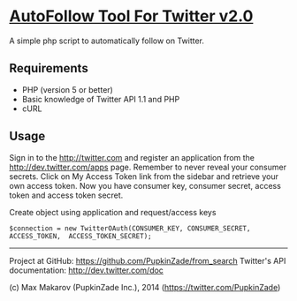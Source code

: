 [AutoFollow Tool For Twitter v2.0](https://github.com/PupkinZade/autofollow)
================================

A simple php script to automatically follow on Twitter.


Requirements
------------
- PHP (version 5 or better)
- Basic knowledge of Twitter API 1.1 and PHP 
- cURL
 

Usage
-----
Sign in to the http://twitter.com and register an application from the http://dev.twitter.com/apps page. Remember
to never reveal your consumer secrets. Click on My Access Token link from the sidebar and retrieve your own access
token. Now you have consumer key, consumer secret, access token and access token secret.

Create object using application and request/access keys

	$connection = new TwitterOAuth(CONSUMER_KEY, CONSUMER_SECRET, ACCESS_TOKEN,  ACCESS_TOKEN_SECRET);



-----
Project at GitHub: https://github.com/PupkinZade/from_search
Twitter's API documentation: http://dev.twitter.com/doc

(c) Max Makarov (PupkinZade Inc.), 2014 (https://twitter.com/PupkinZade)
